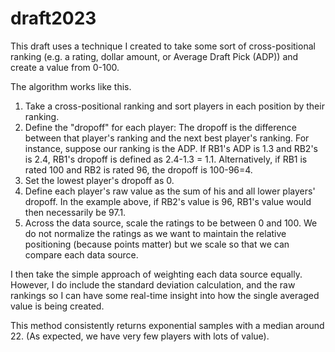 
# draft2023

<!-- badges: start -->
<!-- badges: end -->

This draft uses a technique I created to take some sort of cross-positional ranking (e.g. a rating, dollar 
amount, or Average Draft Pick (ADP)) and create a value from 0-100.

The algorithm works like this.

1. Take a cross-positional ranking and sort players in each position by their ranking. 
2. Define the "dropoff" for each player: The dropoff is the difference between that player's ranking and the 
   next best player's ranking. For instance, suppose our ranking is the ADP. If RB1's ADP is 1.3 and RB2's is 
   2.4, RB1's dropoff is defined as 2.4-1.3 = 1.1. Alternatively, if RB1 is rated 100 and RB2 is rated 96, the 
   dropoff is 100-96=4. 
3. Set the lowest player's dropoff as 0. 
4. Define each player's raw value as the sum of his and all lower players' dropoff. In the example above, if 
   RB2's value is 96, RB1's value would then necessarily be 97.1.
5. Across the data source, scale the ratings to be between 0 and 100. We do not normalize the ratings as we 
want to maintain the relative positioning (because points matter) but we scale so that we can compare each 
data source. 

I then take the simple approach of weighting each data source equally. However, I do include the standard
deviation calculation, and the raw rankings so I can have some real-time insight into how the single averaged
value is being created. 

This method consistently returns exponential samples with a median around 22. (As expected, we have very few
players with lots of value).
